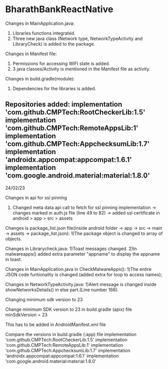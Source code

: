 # BharathBankReactNative

Changes in MainApplication.java:
1) Libraries functions integrated.
2) Three new java class (Network type, NetworkTypeActivity and LibraryCheck) is added to the package.

Changes in Manifest file:
1) Permissions for accessing WIFI state is added.
2) 3 java classes/Activity is mentioned in the Manifest file as activity.  

Changes in build.gradle(module):
1) Dependencies for the libraries is added.

Repositories added: 
implementation 'com.github.CMPTech:RootCheckerLib:1.5'
implementation 'com.github.CMPTech:RemoteAppsLib:1'
implementation 'com.github.CMPTech:AppchecksumLib:1.7'
implementation 'androidx.appcompat:appcompat:1.6.1'
implementation 'com.google.android.material:material:1.8.0'
--------------------------------------------------------------------------------------------------------------------------------
24/02/23

Changes in api for ssl pinning 

1) Changed meta data api call to fetch for ssl pinning implementation
   -> changes marked in auth.js file (line 49 to 82)
   -> added ssl certificate in android > app > src > assets


Changes is package_list.json file(inside android folder -> app -> src -> main -> assets -> package_list.json):
1)The package object is changed to array of objects.

Changes in Librarycheck.java:
1)Toast messages changed.
2)In malwareapps() added extra parameter "appname"  to display the appname in toast.

Changes in MainApplication.java in CheckMalwareApps():
1)The entire JSON code funtionality is changed.(added extra for loop to access names);

Changes in NetworkTypeActivity.java:
1)Alert message is changed inside showNetworksDetails() in else part.(Line number 166).



Changing minimum sdk version to 23

Change minimum SDK version to 23 in build.gradle (apix) file
minSdkVersion = 23



This has to be added in AndroidManifest.xml file 
<uses-sdk android:targetSdkVersion="33" android:minSdkVersion="23"
   tools:overrideLibrary="com.example.rootcheckerlib.RootLib, com.example.checkremoteappslib"/>



Compare the versions in build.gradle (:app) file
   implementation 'com.github.CMPTech:RootCheckerLib:1.5'
   implementation 'com.github.CMPTech:RemoteAppsLib:1'
   implementation 'com.github.CMPTech:AppchecksumLib:1.7'
   implementation 'androidx.appcompat:appcompat:1.6.1'
   implementation 'com.google.android.material:material:1.8.0'

